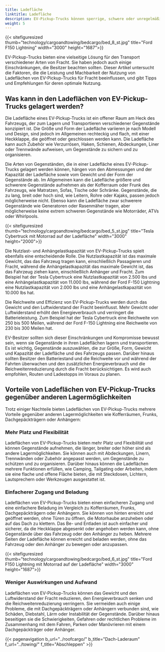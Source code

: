 ```yaml
---
title: Ladefläche
linktitle: Ladefläche
description: EV-Pickup-Trucks können sperrige, schwere oder unregelmäßig geformte Gegenstände wie Möbel, Geräte, Werkzeuge, Baumaterialien oder Sportausrüstung transportieren.
weight: 5
---
```

<!-- markdownlint-disable MD033 -->

{{< sitefiguresized thumb="technology/cargoandtowing/bedcargo/bed_8_st.jpg" title="Ford F150 Lightning" width="3000" height="1687">}}

EV-Pickup-Trucks bieten eine vielseitige Lösung für den Transport verschiedener Arten von Fracht. Sie haben jedoch auch einige Einschränkungen, die Besitzer beachten sollten. Dieser Artikel untersucht die Faktoren, die die Leistung und Machbarkeit der Nutzung von Ladeflächen von EV-Pickup-Trucks für Fracht beeinflussen, und gibt Tipps und Empfehlungen für deren optimale Nutzung.

## Was kann in den Ladeflächen von EV-Pickup-Trucks gelagert werden?

Die Ladefläche eines EV-Pickup-Trucks ist ein offener Raum am Heck des Fahrzeugs, der zum Lagern und Transportieren verschiedener Gegenstände konzipiert ist. Die Größe und Form der Ladefläche variieren je nach Modell und Design, sind jedoch im Allgemeinen rechteckig und flach, mit einer Heckklappe, die geöffnet oder geschlossen werden kann. Die Ladefläche kann auch Zubehör wie Verzurrösen, Haken, Schienen, Abdeckungen, Liner oder Trennwände aufweisen, um Gegenstände zu sichern und zu organisieren.

Die Arten von Gegenständen, die in einer Ladefläche eines EV-Pickup-Trucks gelagert werden können, hängen von den Abmessungen und der Kapazität der Ladefläche sowie vom Gewicht und der Form der Gegenstände ab. Im Allgemeinen kann die Ladefläche größere und schwerere Gegenstände aufnehmen als der Kofferraum oder Frunk des Fahrzeugs, wie Matratzen, Sofas, Tische oder Schränke. Gegenstände, die zu lang, breit oder hoch sind, wie Leitern, Rohre oder Kajaks, passen jedoch möglicherweise nicht. Ebenso kann die Ladefläche zwar schwerere Gegenstände wie Generatoren oder Rasenmäher tragen, aber möglicherweise keine extrem schweren Gegenstände wie Motorräder, ATVs oder Whirlpools.

{{< sitefiguresized thumb="technology/cargoandtowing/bedcargo/bed_5_st.jpg" title="Tesla Cybertruck mit Motorrad auf der Ladefläche" width="3000" height="2000">}}

Die Nutzlast- und Anhängelastkapazität von EV-Pickup-Trucks spielt ebenfalls eine entscheidende Rolle. Die Nutzlastkapazität ist das maximale Gewicht, das das Fahrzeug tragen kann, einschließlich Passagieren und Fracht, während die Anhängelastkapazität das maximale Gewicht ist, das das Fahrzeug ziehen kann, einschließlich Anhänger und Fracht. Zum Beispiel hat der Tesla Cybertruck eine Nutzlastkapazität von 2.500 lbs und eine Anhängelastkapazität von 11.000 lbs, während der Ford F-150 Lightning eine Nutzlastkapazität von 2.000 lbs und eine Anhängelastkapazität von 10.000 lbs hat.

Die Reichweite und Effizienz von EV-Pickup-Trucks werden durch das Gewicht und den Luftwiderstand der Fracht beeinflusst. Mehr Gewicht oder Luftwiderstand erhöht den Energieverbrauch und verringert die Batterieleistung. Zum Beispiel hat der Tesla Cybertruck eine Reichweite von 250 bis 500 Meilen, während der Ford F-150 Lightning eine Reichweite von 230 bis 300 Meilen hat.

EV-Besitzer sollten sich dieser Einschränkungen und Kompromisse bewusst sein, wenn sie Gegenstände in ihren Ladeflächen lagern und transportieren. Es ist wichtig, Gegenstände auszuwählen, die zur Größe, Form, Gewicht und Kapazität der Ladefläche und des Fahrzeugs passen. Darüber hinaus sollten Besitzer den Batteriestand und die Reichweite vor und während der Fahrten überwachen und den zusätzlichen Energieverbrauch und die Reichweitenreduzierung durch die Fracht berücksichtigen. Es wird auch empfohlen, Routen und Ladestopps im Voraus zu planen.

## Vorteile von Ladeflächen von EV-Pickup-Trucks gegenüber anderen Lagermöglichkeiten

Trotz einiger Nachteile bieten Ladeflächen von EV-Pickup-Trucks mehrere Vorteile gegenüber anderen Lagermöglichkeiten wie Kofferräumen, Frunks, Dachgepäckträgern oder Anhängern:

### Mehr Platz und Flexibilität

Ladeflächen von EV-Pickup-Trucks bieten mehr Platz und Flexibilität und können Gegenstände aufnehmen, die länger, breiter oder höher sind als andere Lagermöglichkeiten. Sie können auch mit Abdeckungen, Linern, Trennwänden oder Zubehör angepasst werden, um Gegenstände zu schützen und zu organisieren. Darüber hinaus können die Ladeflächen mehrere Funktionen erfüllen, wie Camping, Tailgating oder Arbeiten, indem sie eine flache und offene Fläche bieten, die mit Steckdosen, Lichtern, Lautsprechern oder Werkzeugen ausgestattet ist.

### Einfacherer Zugang und Beladung

Ladeflächen von EV-Pickup-Trucks bieten einen einfacheren Zugang und eine einfachere Beladung im Vergleich zu Kofferräumen, Frunks, Dachgepäckträgern oder Anhängern. Sie können von hinten erreicht und geöffnet werden, ohne Türen zu öffnen, die Motorhaube anzuheben oder auf das Dach zu klettern. Das Be- und Entladen ist auch einfacher und sicherer, da die Heckklappe abgesenkt oder angehoben werden kann, ohne Gegenstände über das Fahrzeug oder den Anhänger zu heben. Mehrere Seiten der Ladefläche können erreicht und beladen werden, ohne das Fahrzeug oder den Anhänger zu bewegen oder anzupassen.

{{< sitefiguresized thumb="technology/cargoandtowing/bedcargo/bed_6_st.jpg" title="Ford F150 Lightning mit Motorrad auf der Ladefläche" width="3000" height="1687">}}

### Weniger Auswirkungen und Aufwand

Ladeflächen von EV-Pickup-Trucks können das Gewicht und den Luftwiderstand der Fracht reduzieren, den Energieverbrauch senken und die Reichweitenreduzierung verringern. Sie vermeiden auch einige Probleme, die mit Dachgepäckträgern oder Anhängern verbunden sind, wie Schäden, Diebstahl, Lärm oder Instabilität der Gegenstände. Darüber hinaus beseitigen sie die Schwierigkeiten, Gefahren oder rechtlichen Probleme im Zusammenhang mit dem Fahren, Parken oder Manövrieren mit einem Dachgepäckträger oder Anhänger.

{{< pagenavigation b_url="../roofcargo/" b_title="Dach-Laderaum" f_url="../towing/" f_title="Abschleppen" >}}